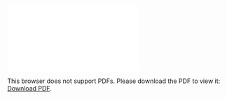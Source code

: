 <object data="christ-in-song/CIS1908pdfs/184.pdf" type="application/pdf" width="100%" height="1024px">
    <embed src="christ-in-song/CIS1908pdfs/184.pdf">
        <p>This browser does not support PDFs. Please download the PDF to view it: <a href="christ-in-song/CIS1908pdfs/184.pdf">Download PDF</a>.</p>
    </embed>
</object>
